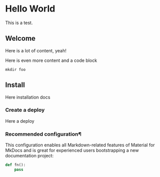 # Hello World

This is a test.

## Welcome

Here is a lot of content, yeah!

Here is even more content and a code block

```shell
mkdir foo
```

## Install

Here installation docs

### Create a deploy

Here a deploy

### Recommended configuration¶

This configuration enables all Markdown-related features of Material for MkDocs and is great for experienced users bootstrapping a new documentation project:

```python
def fn():
    pass
```
